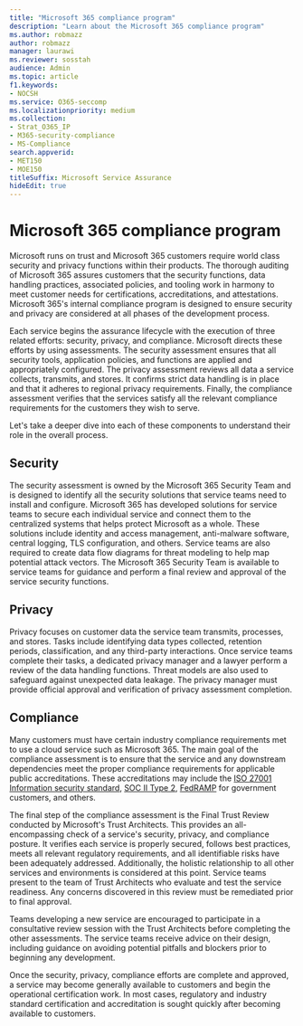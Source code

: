 ```yaml
---
title: "Microsoft 365 compliance program"
description: "Learn about the Microsoft 365 compliance program"
ms.author: robmazz
author: robmazz
manager: laurawi
ms.reviewer: sosstah
audience: Admin
ms.topic: article
f1.keywords:
- NOCSH
ms.service: O365-seccomp
ms.localizationpriority: medium
ms.collection:
- Strat_O365_IP
- M365-security-compliance
- MS-Compliance
search.appverid:
- MET150
- MOE150
titleSuffix: Microsoft Service Assurance
hideEdit: true
---
```


# Microsoft 365 compliance program

Microsoft runs on trust and Microsoft 365 customers require world class security and privacy functions within their products. The thorough auditing of Microsoft 365 assures customers that the security functions, data handling practices, associated policies, and tooling work in harmony to meet customer needs for certifications, accreditations, and attestations. Microsoft 365's internal compliance program is designed to ensure security and privacy are considered at all phases of the development process.

Each service begins the assurance lifecycle with the execution of three related efforts: security, privacy, and compliance. Microsoft directs these efforts by using assessments. The security assessment ensures that all security tools, application policies, and functions are applied and appropriately configured. The privacy assessment reviews all data a service collects, transmits, and stores. It confirms strict data handling is in place and that it adheres to regional privacy requirements. Finally, the compliance assessment verifies that the services satisfy all the relevant compliance requirements for the customers they wish to serve.

Let's take a deeper dive into each of these components to understand their role in the overall process.

## Security

The security assessment is owned by the Microsoft 365 Security Team and is designed to identify all the security solutions that service teams need to install and configure. Microsoft 365 has developed solutions for service teams to secure each individual service and connect them to the centralized systems that helps protect Microsoft as a whole. These solutions include identity and access management, anti-malware software, central logging, TLS configuration, and others. Service teams are also required to create data flow diagrams for threat modeling to help map potential attack vectors. The Microsoft 365 Security Team is available to service teams for guidance and perform a final review and approval of the service security functions.

## Privacy

Privacy focuses on customer data the service team transmits, processes, and stores. Tasks include identifying data types collected, retention periods, classification, and any third-party interactions. Once service teams complete their tasks, a dedicated privacy manager and a lawyer perform a review of the data handling functions. Threat models are also used to safeguard against unexpected data leakage. The privacy manager must provide official approval and verification of privacy assessment completion.

## Compliance

Many customers must have certain industry compliance requirements met to use a cloud service such as Microsoft 365. The main goal of the compliance assessment is to ensure that the service and any downstream dependencies meet the proper compliance requirements for applicable public accreditations. These accreditations may include the [ISO 27001 Information security standard](/compliance/regulatory/offering-iso-27001), [SOC II Type 2](/compliance/regulatory/offering-soc-2), [FedRAMP](/compliance/regulatory/offering-FedRAMP) for government customers, and others.

The final step of the compliance assessment is the Final Trust Review conducted by Microsoft's Trust Architects. This provides an all-encompassing check of a service's security, privacy, and compliance posture. It verifies each service is properly secured, follows best practices, meets all relevant regulatory requirements, and all identifiable risks have been adequately addressed. Additionally, the holistic relationship to all other services and environments is considered at this point. Service teams present to the team of Trust Architects who evaluate and test the service readiness. Any concerns discovered in this review must be remediated prior to final approval.

Teams developing a new service are encouraged to participate in a consultative review session with the Trust Architects before completing the other assessments. The service teams receive advice on their design, including guidance on avoiding potential pitfalls and blockers prior to beginning any development.

Once the security, privacy, compliance efforts are complete and approved, a service may become generally available to customers and begin the operational certification work. In most cases, regulatory and industry standard certification and accreditation is sought quickly after becoming available to customers.

